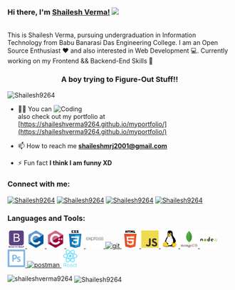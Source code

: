 
### Hi there, I'm [Shailesh Verma!](https://shaileshverma9264.github.io/myportfolio/) <img src="https://raw.githubusercontent.com/MartinHeinz/MartinHeinz/master/wave.gif" width="30px"> 
<br>
This is Shailesh Verma, pursuing undergraduation in Information Technology from Babu Banarasi Das Engineering College. I am an Open Source Enthusiast ❤️ and also interested in Web Development 💻. Currently working on my Frontend && Backend-End Skills 🚀
<h3 align="center">A boy trying to Figure-Out Stuff!!</h3>

<p align="left"> <img src="https://komarev.com/ghpvc/?username=Shailesh9264&label=Profile%20views&color=129e00&style=plastic" alt="Shailesh9264" /> </p>
<img align="right" alt="Coding" width="400" src="https://image.freepik.com/free-vector/graphic-design-creative-process_23-2148122803.jpg">

- 👨‍💻 You can also check out my portfolio at [https://shaileshverma9264.github.io/myportfolio/](https://shaileshverma9264.github.io/myportfolio/)

- 📫 How to reach me **shaileshmrj2001@gmail.com**

- ⚡ Fun fact **I think I am funny XD**

<h3 align="left">Connect with me:</h3>
<p align="left">
 <a href="https://twitter.com/SHAILES27154829" target="blank"><img align="center" src="https://cdn.jsdelivr.net/npm/simple-icons@3.0.1/icons/twitter.svg" alt="Shailesh9264" height="30" width="40" /></a> 
<a href="https://www.linkedin.com/in/shailesh-verma-136875195/" target="blank"><img align="center" src="https://cdn.jsdelivr.net/npm/simple-icons@3.0.1/icons/linkedin.svg" alt="Shailesh9264" height="30" width="40" /></a>
<a href="https://www.instagram.com/shaileshverma43/" target="blank"><img align="center" src="https://cdn.jsdelivr.net/npm/simple-icons@3.0.1/icons/instagram.svg" alt="Shailesh9264" height="30" width="40" /></a>
  <a href="https://www.facebook.com/ashish.9264" target="blank"><img align="center" src="https://cdn.jsdelivr.net/npm/simple-icons@3.0.1/icons/facebook.svg" alt="Shailesh9264" height="30" width="40" /></a>


</p>

<h3 align="left">Languages and Tools:</h3>
<p background-color="black" align="left"> <a href="https://getbootstrap.com" target="_blank"> <img src="https://raw.githubusercontent.com/devicons/devicon/master/icons/bootstrap/bootstrap-plain-wordmark.svg" alt="bootstrap" width="40" height="40"/> </a> <a href="https://www.cprogramming.com/" target="_blank"> <img src="https://raw.githubusercontent.com/devicons/devicon/master/icons/c/c-original.svg" alt="c" width="40" height="40"/> </a> <a href="https://www.w3schools.com/cpp/" target="_blank"> <img src="https://raw.githubusercontent.com/devicons/devicon/master/icons/cplusplus/cplusplus-original.svg" alt="cplusplus" width="40" height="40"/> </a> <a href="https://www.w3schools.com/css/" target="_blank"> <img src="https://raw.githubusercontent.com/devicons/devicon/master/icons/css3/css3-original-wordmark.svg" alt="css3" width="40" height="40"/> </a> <a href="https://expressjs.com" target="_blank"> <img src="https://raw.githubusercontent.com/devicons/devicon/master/icons/express/express-original-wordmark.svg" alt="express" width="40" height="40"/> </a> <a href="https://git-scm.com/" target="_blank"> <img src="https://www.vectorlogo.zone/logos/git-scm/git-scm-icon.svg" alt="git" width="40" height="40"/> </a> <a href="https://www.w3.org/html/" target="_blank"> <img src="https://raw.githubusercontent.com/devicons/devicon/master/icons/html5/html5-original-wordmark.svg" alt="html5" width="40" height="40"/> </a> <a href="https://developer.mozilla.org/en-US/docs/Web/JavaScript" target="_blank"> <img src="https://raw.githubusercontent.com/devicons/devicon/master/icons/javascript/javascript-original.svg" alt="javascript" width="40" height="40"/> </a> <a href="https://www.linux.org/" target="_blank"> <img src="https://raw.githubusercontent.com/devicons/devicon/master/icons/linux/linux-original.svg" alt="linux" width="40" height="40"/> </a> <a href="https://www.mongodb.com/" target="_blank"> <img src="https://raw.githubusercontent.com/devicons/devicon/master/icons/mongodb/mongodb-original-wordmark.svg" alt="mongodb" width="40" height="40"/> </a> <a href="https://nodejs.org" target="_blank"> <img src="https://raw.githubusercontent.com/devicons/devicon/master/icons/nodejs/nodejs-original-wordmark.svg" alt="nodejs" width="40" height="40"/> </a> <a href="https://www.photoshop.com/en" target="_blank"> <img src="https://raw.githubusercontent.com/devicons/devicon/master/icons/photoshop/photoshop-line.svg" alt="photoshop" width="40" height="40"/> </a> <a href="https://postman.com" target="_blank"> <img src="https://www.vectorlogo.zone/logos/getpostman/getpostman-icon.svg" alt="postman" width="40" height="40"/> </a> <a href="https://reactjs.org/" target="_blank"> <img src="https://raw.githubusercontent.com/devicons/devicon/master/icons/react/react-original-wordmark.svg" alt="react" width="40" height="40"/> </a> </p>


<p><img align="left" src="https://github-readme-stats.vercel.app/api/top-langs?username=shaileshverma9264&show_icons=true&locale=en&layout=compact" alt="shaileshverma9264" /></p>

<p>&nbsp;<img align="center" src="https://github-readme-stats.vercel.app/api?username=shaileshverma9264&show_icons=true&locale=en" alt="Shailesh9264" /></p>




